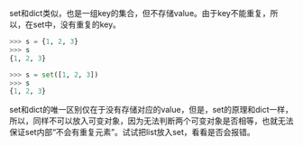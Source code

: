 set和dict类似，也是一组key的集合，但不存储value。由于key不能重复，所以，在set中，没有重复的key。

```python
>>> s = {1, 2, 3}
>>> s
{1, 2, 3}
```

```python
>>> s = set([1, 2, 3])
>>> s
{1, 2, 3}
```

set和dict的唯一区别仅在于没有存储对应的value，但是，set的原理和dict一样，所以，同样不可以放入可变对象，因为无法判断两个可变对象是否相等，也就无法保证set内部“不会有重复元素”。试试把list放入set，看看是否会报错。